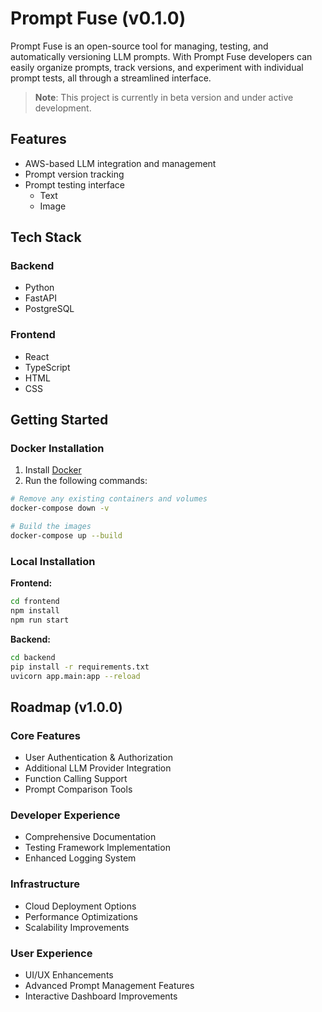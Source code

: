 # Prompt Fuse (v0.1.0)

Prompt Fuse is an open-source tool for managing, testing, and automatically versioning LLM prompts. With Prompt Fuse developers can easily organize prompts, track versions, and experiment with individual prompt tests, all through a streamlined interface.

> **Note**: This project is currently in beta version and under active development.

## Features

- AWS-based LLM integration and management
- Prompt version tracking
- Prompt testing interface
    - Text
    - Image

## Tech Stack

### Backend
- Python
- FastAPI
- PostgreSQL

### Frontend
- React
- TypeScript
- HTML
- CSS

## Getting Started

### Docker Installation

1. Install [Docker](https://www.docker.com/products/docker-desktop/)
2. Run the following commands:
```bash
# Remove any existing containers and volumes
docker-compose down -v

# Build the images
docker-compose up --build
```

### Local Installation

**Frontend:**
```bash
cd frontend
npm install
npm run start
```

**Backend:**
```bash
cd backend
pip install -r requirements.txt
uvicorn app.main:app --reload
```

## Roadmap (v1.0.0)

### Core Features
- User Authentication & Authorization
- Additional LLM Provider Integration
- Function Calling Support
- Prompt Comparison Tools

### Developer Experience
- Comprehensive Documentation
- Testing Framework Implementation
- Enhanced Logging System

### Infrastructure
- Cloud Deployment Options
- Performance Optimizations
- Scalability Improvements

### User Experience
- UI/UX Enhancements
- Advanced Prompt Management Features
- Interactive Dashboard Improvements